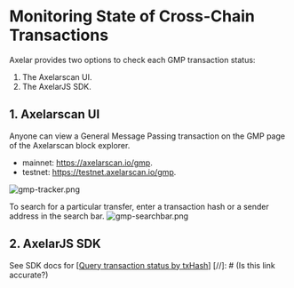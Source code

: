 # Monitoring State of Cross-Chain Transactions
Axelar provides two options to check each GMP transaction status: 
1. The Axelarscan UI. 
2. The AxelarJS SDK.

## 1. Axelarscan UI
Anyone can view a General Message Passing transaction on the GMP page of the Axelarscan block explorer.
- mainnet: https://axelarscan.io/gmp.
- testnet: https://testnet.axelarscan.io/gmp.

![gmp-tracker.png](/images/gmp-tracker-2.png)

To search for a particular transfer, enter a transaction hash or a sender address in the search bar. 
![gmp-searchbar.png](/images/gmp-searchbar.png)

## 2. AxelarJS SDK

See SDK docs for [[Query transaction status by txHash](axelarjs-sdk/tx-status-query-recovery#query-transaction-status-by-txhash)]
[//]: # (Is this link accurate?)
